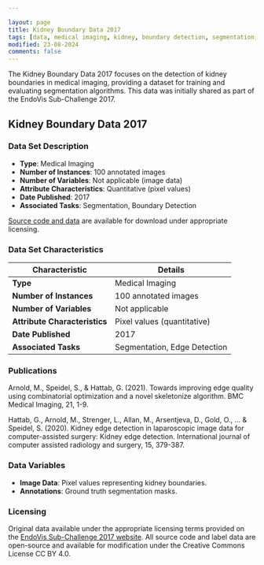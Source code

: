 ```yaml
---

layout: page
title: Kidney Boundary Data 2017
tags: [data, medical imaging, kidney, boundary detection, segmentation, EndoVis]
modified: 23-08-2024
comments: false
---
```


The Kidney Boundary Data 2017 focuses on the detection of kidney boundaries in medical imaging, providing a dataset for training and evaluating segmentation algorithms. 
This data was initially shared as part of the EndoVis Sub-Challenge 2017.

## Kidney Boundary Data 2017

### Data Set Description

- **Type**: Medical Imaging
- **Number of Instances**: 100 annotated images
- **Number of Variables**: Not applicable (image data)
- **Attribute Characteristics**: Quantitative (pixel values)
- **Date Published**: 2017
- **Associated Tasks**: Segmentation, Boundary Detection

[Source code and data](https://github.com/ghattab/kidney-edge-detection) are available for download under appropriate licensing.

### Data Set Characteristics

| Characteristic               | Details                    |
|------------------------------|----------------------------|
| **Type**                     | Medical Imaging            |
| **Number of Instances**      | 100 annotated images       |
| **Number of Variables**      | Not applicable             |
| **Attribute Characteristics**| Pixel values (quantitative)|
| **Date Published**           | 2017                       |
| **Associated Tasks**         | Segmentation, Edge Detection |

### Publications

Arnold, M., Speidel, S., & Hattab, G. (2021). Towards improving edge quality using combinatorial optimization and a novel skeletonize algorithm. BMC Medical Imaging, 21, 1-9.

Hattab, G., Arnold, M., Strenger, L., Allan, M., Arsentjeva, D., Gold, O., ... & Speidel, S. (2020). Kidney edge detection in laparoscopic image data for computer-assisted surgery: Kidney edge detection. International journal of computer assisted radiology and surgery, 15, 379-387. 

### Data Variables

- **Image Data**: Pixel values representing kidney boundaries.
- **Annotations**: Ground truth segmentation masks.

### Licensing

Original data available under the appropriate licensing terms provided on the [EndoVis Sub-Challenge 2017 website](https://endovissub2017-kidneyboundarydetection.grand-challenge.org). All source code and label data are open-source and available for modification under the Creative Commons License CC BY 4.0.
